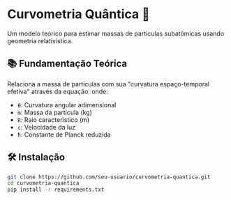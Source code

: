 # Curvometria Quântica 🌌

Um modelo teórico para estimar massas de partículas subatômicas usando geometria relativística.

## 📚 Fundamentação Teórica
Relaciona a massa de partículas com sua "curvatura espaço-temporal efetiva" através da equação:
onde:
- `θ`: Curvatura angular adimensional
- `m`: Massa da partícula (kg)
- `R`: Raio característico (m)
- `c`: Velocidade da luz
- `ħ`: Constante de Planck reduzida

## 🛠️ Instalação
```bash
git clone https://github.com/seu-usuario/curvometria-quantica.git
cd curvometria-quantica
pip install -r requirements.txt
